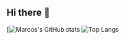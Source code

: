 ## Hi there 👋

[![Marcos's GitHub stats](https://github-readme-stats.vercel.app/api?username=emipe09&show_icons=true&theme=dracula)
![Top Langs](https://github-readme-stats.vercel.app/api/top-langs/?username=emipe09&theme=dracula&hide=jupyter%20notebook&langs_count=4&layout=compact)
